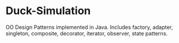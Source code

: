 # Duck-Simulation

OO Design Patterns implemented in Java. Includes factory, adapter, singleton, composite, decorator, iterator, observer, state patterns.
